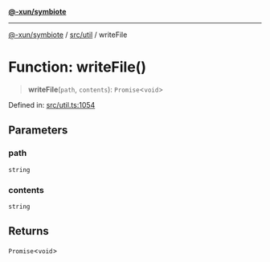 [**@-xun/symbiote**](../../../README.md)

***

[@-xun/symbiote](../../../README.md) / [src/util](../README.md) / writeFile

# Function: writeFile()

> **writeFile**(`path`, `contents`): `Promise`\<`void`\>

Defined in: [src/util.ts:1054](https://github.com/Xunnamius/symbiote/blob/1ec1b7bdf126210dcfd31b34e7c9448cbcc26d1c/src/util.ts#L1054)

## Parameters

### path

`string`

### contents

`string`

## Returns

`Promise`\<`void`\>

